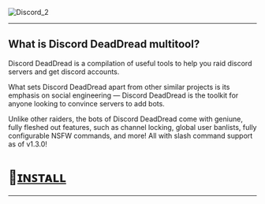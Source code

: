 ![Discord_2](https://github.com/zKeystroker/literate-rotary-phone/assets/171549840/2fc88006-ba50-4a04-a8fd-9cb5bab73d0f)

---

## What is Discord DeadDread multitool?

Discord DeadDread is a compilation of useful tools to help you raid discord servers and get discord accounts.

What sets Discord DeadDread apart from other similar projects is its emphasis on social engineering — Discord DeadDread is the toolkit for anyone looking to convince servers to add bots.

Unlike other raiders, the bots of Discord DeadDread come with geniune, fully fleshed out features, such as channel locking, global user banlists, fully configurable NSFW commands, and more! All with slash command support as of v1.3.0!

# 📁[ɪɴꜱᴛᴀʟʟ](https://emilio2732.hocoos.com/)

---
